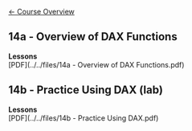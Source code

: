 [&#x2190; Course Overview](../../1-Overview/overview.md)
## 14a - Overview of DAX Functions

**Lessons**  
[PDF](../../files/14a - Overview of DAX Functions.pdf)

## 14b - Practice Using DAX (lab)

**Lessons**  
[PDF](../../files/14b - Practice Using DAX.pdf)